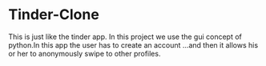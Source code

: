# Tinder-Clone
This is just like the tinder app. In this project we use the gui concept of python.In this app the user has to create an account ...and then it allows his or her to anonymously swipe to other profiles.
